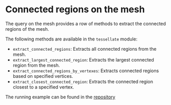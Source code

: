 # Connected regions on the mesh

The query on the mesh provides a row of methods to extract the connected regions of the mesh.

The following methods are available in the `tessellate` module:
- `extract_connected_regions`: Extracts all connected regions from the mesh.
- `extract_largest_connected_region`: Extracts the largest connected region from the mesh.
- `extract_connected_regions_by_vertexes`: Extracts connected regions based on specified vertices.
- `extract_closest_connected_region`: Extracts the connected region closest to a specified vertex.

The running example can be found
in the <a href="https://github.com/besok/tessellate/tree/main/examples/connectivity" target="_blank">repository</a>
 